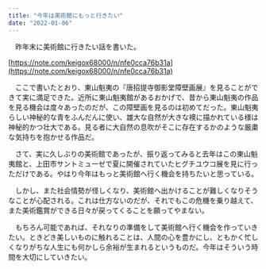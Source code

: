 ```yaml
---
title: "今年は美術館にもっと行きたい"
date: "2022-01-06"
---
```


　昨年末に美術館に行きたい話を書いた。

[https://note.com/keigox68000/n/nfe0cca76b31a](https://note.com/keigox68000/n/nfe0cca76b31a)

　ここで書いたとおり、東山魁夷の『唐招提寺御影堂障壁画展』を見ることができて実に満足できた。近所に東山魁夷館があるおかげで、昔から東山魁夷の作品を見る機会は度々あったのだが、この障壁画を見るのは初めてだった。東山魁夷らしい神秘的な青をふんだんに使い、雄大な自然が大きな襖に描かれている様は神秘的かつ壮大である。見る者に大自然の息吹がそこに存在するかのような厳粛な気持ちを抱かせる作品だ。

　さて、実に久しぶりの美術館であったが、振り返ってみると去年はこの東山魁夷館と、上田市サントミューゼで夏に開催されていたヒグチユウコ展を見に行っただけである。やはり今年はもっと美術館へ行く機会を持ちたいと思っている。

　しかし、また社会情勢が怪しくなり、美術館へ出かけることが難しくなりそうなことが心配される。これは仕方ないのだが、それでもこの危機を乗り越えて、また美術鑑賞ができる日々が戻ってくることを願ってやまない。

　もちろん可能であれば、それなりの準備をして美術館へ行く機会を作っていきたい。ときどき美しいものに触れることは、人間の心を豊かにし、ともかく忙しくなりがちな人生にも何かしら余裕が生まれるというものだ。今年はそういう時間を大切にしていきたい。
